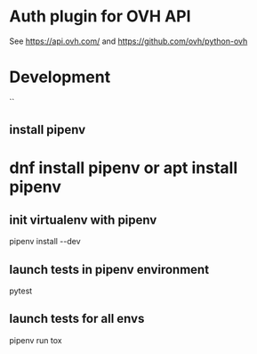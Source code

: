 # Auth plugin for OVH API

See https://api.ovh.com/ and https://github.com/ovh/python-ovh


# Development

``
## install pipenv
# dnf install pipenv or apt install pipenv
## init virtualenv with pipenv
pipenv install --dev
## launch tests in pipenv environment
pytest 
## launch tests for all envs
pipenv run tox
